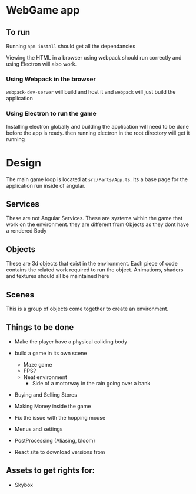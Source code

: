 # WebGame app

## To run

Running `npm install` should get all the dependancies

Viewing the HTML in a browser using webpack should run correctly and using Electron will also work. 

### Using Webpack in the browser

`webpack-dev-server` will build and host it and `webpack` will just build the application

### Using Electron to run the game

Installing electron globally and building the application will need to be done before the app is ready. then running electron in the root directory will get it running

# Design

The main game loop is located at `src/Parts/App.ts`. Its a base page for the application run inside of angular.

## Services

These are not Angular Services. These are systems within the game that work on the environment. they are different from Objects as they dont have a rendered Body

## Objects

These are 3d objects that exist in the environment. Each piece of code contains the related work required to run the object. Animations, shaders and textures should all be maintained here

## Scenes

This is a group of objects come together to create an environment.

## Things to be done

* Make the player have a physical coliding body
* build a game in its own scene
	* Maze game
	* FPS?
	* Neat environment
		* Side of a motorway in the rain going over a bank

* Buying and Selling Stores
* Making Money inside the game
* Fix the issue with the hopping mouse
* Menus and settings
* PostProcessing (Aliasing, bloom)

* React site to download versions from


## Assets to get rights for:
* Skybox
